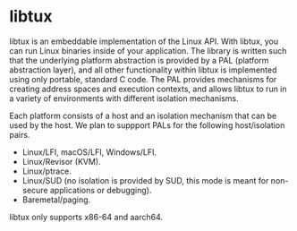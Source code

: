 # libtux

libtux is an embeddable implementation of the Linux API. With libtux, you can
run Linux binaries inside of your application. The library is written such that
the underlying platform abstraction is provided by a PAL (platform abstraction
layer), and all other functionality within libtux is implemented using only
portable, standard C code. The PAL provides mechanisms for creating address
spaces and execution contexts, and allows libtux to run in a variety of
environments with different isolation mechanisms.

Each platform consists of a host and an isolation mechanism that can be used by
the host. We plan to suppport PALs for the following host/isolation pairs.

* Linux/LFI, macOS/LFI, Windows/LFI.
* Linux/Revisor (KVM).
* Linux/ptrace.
* Linux/SUD (no isolation is provided by SUD, this mode is meant for non-secure
  applications or debugging).
* Baremetal/paging.

libtux only supports x86-64 and aarch64.

